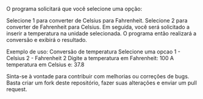 O programa solicitará que você selecione uma opção:

Selecione 1 para converter de Celsius para Fahrenheit.
Selecione 2 para converter de Fahrenheit para Celsius.
Em seguida, você será solicitado a inserir a temperatura na unidade selecionada. O programa então realizará a conversão e exibirá o resultado.

Exemplo de uso:
Conversão de temperatura
Selecione uma opcao 
1 - Celsius
2 - Fahrenheit
2
Digite a temperatura em Fahrenheit: 
100
A temperatura em Celsius e: 37.8

Sinta-se à vontade para contribuir com melhorias ou correções de bugs. Basta criar um fork deste repositório, fazer suas alterações e enviar um pull request.
